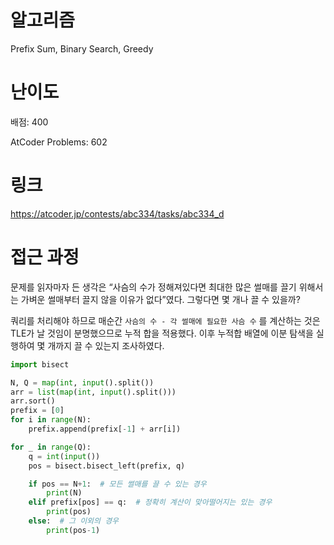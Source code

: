 # 알고리즘

Prefix Sum, Binary Search, Greedy

# 난이도

배점: 400

AtCoder Problems: 602

# 링크

https://atcoder.jp/contests/abc334/tasks/abc334_d

# 접근 과정

문제를 읽자마자 든 생각은 “사슴의 수가 정해져있다면 최대한 많은 썰매를 끌기 위해서는 가벼운 썰매부터 끌지 않을 이유가 없다”였다. 그렇다면 몇 개나 끌 수 있을까?

쿼리를 처리해야 하므로 매순간 `사슴의 수 - 각 썰매에 필요한 사슴 수` 를 계산하는 것은 TLE가 날 것임이 분명했으므로 누적 합을 적용했다. 이후 누적합 배열에 이분 탐색을 실행하여 몇 개까지 끌 수 있는지 조사하였다.

```python
import bisect

N, Q = map(int, input().split())
arr = list(map(int, input().split()))
arr.sort()
prefix = [0]
for i in range(N):
    prefix.append(prefix[-1] + arr[i])

for _ in range(Q):
    q = int(input())
    pos = bisect.bisect_left(prefix, q)

    if pos == N+1:  # 모든 썰매를 끌 수 있는 경우
        print(N)
    elif prefix[pos] == q:  # 정확히 계산이 맞아떨어지는 있는 경우
        print(pos)
    else:  # 그 이외의 경우
        print(pos-1)
        
```
